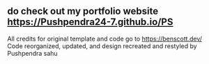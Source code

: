 ## do check out my portfolio website https://Pushpendra24-7.github.io/PS
All credits for original template and code go to https://benscott.dev/  
Code reorganized, updated, and design recreated and restyled by Pushpendra sahu
